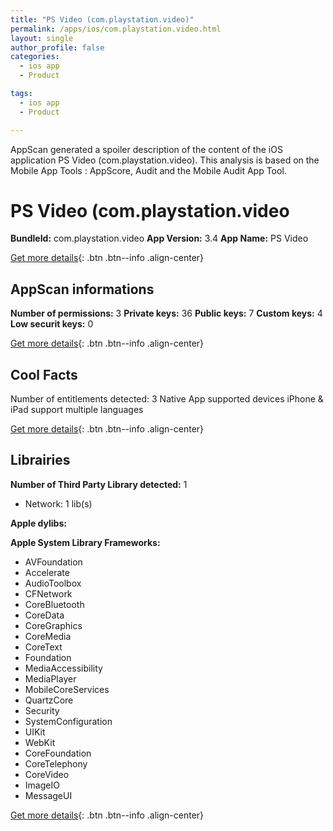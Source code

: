 ```yaml
---
title: "PS Video (com.playstation.video)"
permalink: /apps/ios/com.playstation.video.html
layout: single
author_profile: false
categories: 
  - ios app 
  - Product 

tags: 
  - ios app 
  - Product 

---
```

AppScan generated a spoiler description of the content of the iOS application PS Video (com.playstation.video). This analysis is based on the Mobile App Tools : AppScore, Audit and the Mobile Audit App Tool.

# PS Video (com.playstation.video

**BundleId:** com.playstation.video
**App Version:** 3.4
**App Name:** PS Video


[Get more details](/pricing.html){: .btn .btn--info .align-center}  
  
## AppScan informations 

**Number of permissions:** 3
**Private keys:** 36
**Public keys:** 7
**Custom keys:** 4
**Low securit keys:** 0
  
[Get more details](/pricing.html){: .btn .btn--info .align-center}

## Cool Facts

Number of entitlements detected: 3
Native App
supported devices iPhone & iPad
support multiple languages
  
[Get more details](/pricing.html){: .btn .btn--info .align-center}

## Librairies 
**Number of Third Party Library detected:** 1
- Network: 1 lib(s)

**Apple dylibs:**


**Apple System Library Frameworks:**
- AVFoundation
- Accelerate
- AudioToolbox
- CFNetwork
- CoreBluetooth
- CoreData
- CoreGraphics
- CoreMedia
- CoreText
- Foundation
- MediaAccessibility
- MediaPlayer
- MobileCoreServices
- QuartzCore
- Security
- SystemConfiguration
- UIKit
- WebKit
- CoreFoundation
- CoreTelephony
- CoreVideo
- ImageIO
- MessageUI


  
[Get more details](/pricing.html){: .btn .btn--info .align-center}

